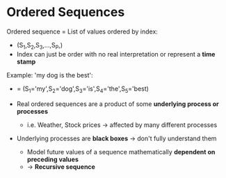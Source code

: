# Ordered Sequences
Ordered sequence = List of values ordered by index:
* (S<sub>1</sub>,S<sub>2</sub>,S<sub>3</sub>,...,S<sub>P</sub>,)
* Index can just be order with no real interpretation or represent a **time stamp**

Example: 'my dog is the best':
* = (S<sub>1</sub>='my',S<sub>2</sub>='dog',S<sub>3</sub>='is',S<sub>4</sub>='the',S<sub>5</sub>='best)

* Real ordered sequences are a product of some **underlying process or processes**
    * i.e. Weather, Stock prices -> affected by many different processes
* Underlying processes are **black boxes** -> don't fully understand them
    * Model future values of a sequence mathematically **dependent on preceding values**
    * -> **Recursive sequence**